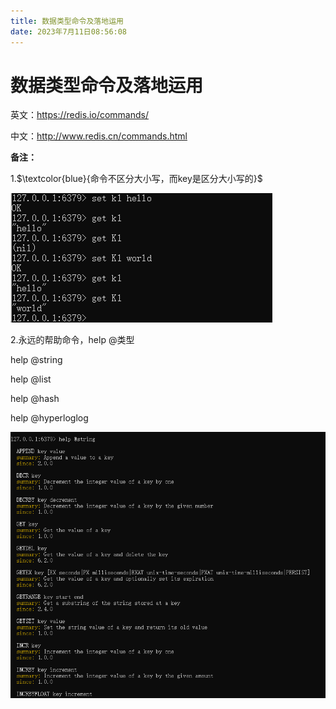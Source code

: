 ```yaml
---
title: 数据类型命令及落地运用
date: 2023年7月11日08:56:08
---
```

# 数据类型命令及落地运用

英文：https://redis.io/commands/

中文：http://www.redis.cn/commands.html

**备注：**

1.$\textcolor{blue}{命令不区分大小写，而key是区分大小写的}$

![](images/11.jpg)

2.永远的帮助命令，help @类型

help @string

help @list

help @hash

help @hyperloglog

![](images/12.jpg)



